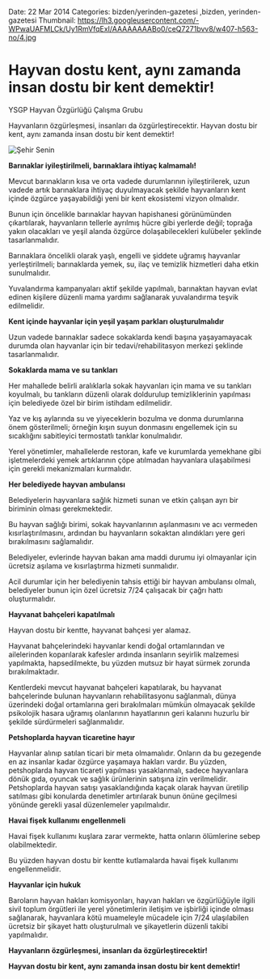 Date: 22 Mar 2014
Categories: bizden/yerinden-gazetesi ,bizden, yerinden-gazetesi
Thumbnail: https://lh3.googleusercontent.com/-WPwaUAFMLCk/Uy1RmVfqExI/AAAAAAAABo0/ceQ7271bvv8/w407-h563-no/4.jpg


# Hayvan dostu kent, aynı zamanda insan dostu bir kent demektir!

YSGP Hayvan Özgürlüğü Çalışma Grubu

Hayvanların özgürleşmesi, insanları da özgürleştirecektir. Hayvan dostu bir kent, aynı zamanda insan dostu bir kent demektir!

![Şehir Senin](https://lh3.googleusercontent.com/-WPwaUAFMLCk/Uy1RmVfqExI/AAAAAAAABo0/ceQ7271bvv8/w407-h563-no/4.jpg)

**Barınaklar iyileştirilmeli, barınaklara ihtiyaç kalmamalı!**

Mevcut barınakların kısa ve orta vadede durumlarının iyileştirilerek, uzun vadede artık barınaklara ihtiyaç duyulmayacak şekilde hayvanların kent içinde özgürce yaşayabildiği yeni bir kent ekosistemi vizyon olmalıdır.

Bunun için öncelikle barınaklar hayvan hapishanesi görünümünden çıkartılarak, hayvanların tellerle ayrılmış hücre gibi yerlerde değil; toprağa yakın olacakları ve yeşil alanda özgürce dolaşabilecekleri kulübeler şeklinde tasarlanmalıdır.

Barınaklara öncelikli olarak yaşlı, engelli ve şiddete uğramış hayvanlar yerleştirilmeli; barınaklarda yemek, su, ilaç ve temizlik hizmetleri daha etkin sunulmalıdır.

Yuvalandırma kampanyaları aktif şekilde yapılmalı, barınaktan hayvan evlat edinen kişilere düzenli mama yardımı sağlanarak yuvalandırma teşvik edilmelidir.

**Kent içinde hayvanlar için yeşil yaşam parkları oluşturulmalıdır** 

Uzun vadede barınaklar sadece sokaklarda kendi başına yaşayamayacak durumda olan hayvanlar için bir tedavi/rehabilitasyon merkezi şeklinde tasarlanmalıdır.

**Sokaklarda mama ve su tankları**

Her mahallede belirli aralıklarla sokak hayvanları için mama ve su tankları koyulmalı, bu tankların düzenli olarak doldurulup temizliklerinin yapılması için belediyede özel bir birim istihdam edilmelidir.

Yaz ve kış aylarında su ve yiyeceklerin bozulma ve donma durumlarına önem gösterilmeli; örneğin kışın suyun donmasını engellemek için su sıcaklığını sabitleyici termostatlı tanklar konulmalıdır.

Yerel yönetimler, mahallelerde restoran, kafe ve kurumlarda yemekhane gibi işletmelerdeki yemek artıklarının çöpe atılmadan hayvanlara ulaşabilmesi için gerekli mekanizmaları kurmalıdır.

**Her belediyede hayvan ambulansı**

Belediyelerin hayvanlara sağlık hizmeti sunan ve etkin çalışan ayrı bir biriminin olması gerekmektedir.

Bu hayvan sağlığı birimi, sokak hayvanlarının aşılanmasını ve acı vermeden kısırlaştırılmasını, ardından bu hayvanların sokaktan alındıkları yere geri bırakılmasını sağlamalıdır.

Belediyeler, evlerinde hayvan bakan ama maddi durumu iyi olmayanlar için ücretsiz aşılama ve kısırlaştırma hizmeti sunmalıdır.

Acil durumlar için her belediyenin tahsis ettiği bir hayvan ambulansı olmalı, belediyeler bunun için özel ücretsiz 7/24 çalışacak bir çağrı hattı oluşturmalıdır. 

**Hayvanat bahçeleri kapatılmalı**

Hayvan dostu bir kentte, hayvanat bahçesi yer alamaz. 

Hayvanat bahçelerindeki hayvanlar kendi doğal ortamlarından ve ailelerinden koparılarak kafesler ardında insanların seyirlik malzemesi yapılmakta, hapsedilmekte, bu yüzden mutsuz bir hayat sürmek zorunda bırakılmaktadır.

Kentlerdeki mevcut hayvanat bahçeleri kapatılarak, bu hayvanat bahçelerinde bulunan hayvanların rehabilitasyonu sağlanmalı, dünya üzerindeki doğal ortamlarına geri bırakılmaları mümkün olmayacak şekilde psikolojik hasara uğramış olanlarının hayatlarının geri kalanını huzurlu bir şekilde sürdürmeleri sağlanmalıdır.

**Petshoplarda hayvan ticaretine hayır**

Hayvanlar alınıp satılan ticari bir meta olmamalıdır. Onların da bu gezegende en az insanlar kadar özgürce yaşamaya hakları vardır. Bu yüzden, petshoplarda hayvan ticareti yapılması yasaklanmalı, sadece hayvanlara dönük gıda, oyuncak ve sağlık ürünlerinin satışına izin verilmelidir. Petshoplarda hayvan satışı yasaklandığında kaçak olarak hayvan üretilip satılması gibi konularda denetimler artırılarak bunun önüne geçilmesi yönünde gerekli yasal düzenlemeler yapılmalıdır.

**Havai fişek kullanımı engellenmeli**

Havai fişek kullanımı kuşlara zarar vermekte, hatta onların ölümlerine sebep olabilmektedir.

Bu yüzden hayvan dostu bir kentte kutlamalarda havai fişek kullanımı engellenmelidir.

**Hayvanlar için hukuk**

Baroların hayvan hakları komisyonları, hayvan hakları ve özgürlüğüyle ilgili sivil toplum örgütleri ile yerel yönetimlerin iletişim ve işbirliği içinde olması sağlanarak, hayvanlara kötü muameleyle mücadele için 7/24 ulaşılabilen ücretsiz bir şikayet hattı oluşturulmalı ve şikayetlerin düzenli takibi yapılmalıdır.

**Hayvanların özgürleşmesi, insanları da özgürleştirecektir!**

**Hayvan dostu bir kent, aynı zamanda insan dostu bir kent demektir!**
